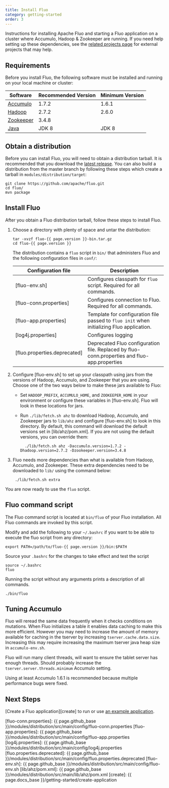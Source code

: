 ```yaml
---
title: Install Fluo
category: getting-started
order: 3
---
```


Instructions for installing Apache Fluo and starting a Fluo application on a cluster where
Accumulo, Hadoop & Zookeeper are running.  If you need help setting up these dependencies, see the
[related projects page][related] for external projects that may help.

## Requirements

Before you install Fluo, the following software must be installed and running on your local machine
or cluster:

| Software    | Recommended Version | Minimum Version |
|-------------|---------------------|-----------------|
| [Accumulo]  | 1.7.2               | 1.6.1           |
| [Hadoop]    | 2.7.2               | 2.6.0           |
| [Zookeeper] | 3.4.8               |                 |
| [Java]      | JDK 8               | JDK 8           |

## Obtain a distribution

Before you can install Fluo, you will need to obtain a distribution tarball. It is recommended that
you download the [latest release][release]. You can also build a distribution from the master
branch by following these steps which create a tarball in `modules/distribution/target`:

    git clone https://github.com/apache/fluo.git
    cd fluo/
    mvn package

## Install Fluo

After you obtain a Fluo distribution tarball, follow these steps to install Fluo.

1.  Choose a directory with plenty of space and untar the distribution:

        tar -xvzf fluo-{{ page.version }}-bin.tar.gz
        cd fluo-{{ page.version }}

    The distribution contains a `fluo` script in `bin/` that administers Fluo and the
    following configuration files in `conf/`:

    | Configuration file           | Description                                                                                  |
    |------------------------------|----------------------------------------------------------------------------------------------|
    | [fluo-env.sh]                | Configures classpath for `fluo` script. Required for all commands.                           |
    | [fluo-conn.properties]       | Configures connection to Fluo. Required for all commands.                                    |
    | [fluo-app.properties]        | Template for configuration file passed to `fluo init` when initializing Fluo application.    |
    | [log4j.properties]           | Configures logging                                                                           |
    | [fluo.properties.deprecated] | Deprecated Fluo configuration file. Replaced by fluo-conn.properties and fluo-app.properties |

2.  Configure [fluo-env.sh] to set up your classpath using jars from the versions of Hadoop, Accumulo, and
Zookeeper that you are using. Choose one of the two ways below to make these jars available to Fluo:

    * Set `HADOOP_PREFIX`, `ACCUMULO_HOME`, and `ZOOKEEPER_HOME` in your environment or configure
    these variables in [fluo-env.sh]. Fluo will look in these locations for jars.
    * Run `./lib/fetch.sh ahz` to download Hadoop, Accumulo, and Zookeeper jars to `lib/ahz` and
    configure [fluo-env.sh] to look in this directory. By default, this command will download the
    default versions set in [lib/ahz/pom.xml]. If you are not using the default versions, you can
    override them:

            ./lib/fetch.sh ahz -Daccumulo.version=1.7.2 -Dhadoop.version=2.7.2 -Dzookeeper.version=3.4.8

3. Fluo needs more dependencies than what is available from Hadoop, Accumulo, and Zookeeper. These
   extra dependencies need to be downloaded to `lib/` using the command below:

        ./lib/fetch.sh extra

You are now ready to use the `fluo` script.

## Fluo command script

The Fluo command script is located at `bin/fluo` of your Fluo installation. All Fluo commands are
invoked by this script.

Modify and add the following to your `~/.bashrc` if you want to be able to execute the fluo script
from any directory:

    export PATH=/path/to/fluo-{{ page.version }}/bin:$PATH

Source your `.bashrc` for the changes to take effect and test the script

    source ~/.bashrc
    fluo

Running the script without any arguments prints a description of all commands.

    ./bin/fluo

## Tuning Accumulo

Fluo will reread the same data frequently when it checks conditions on mutations. When Fluo
initializes a table it enables data caching to make this more efficient. However you may need to
increase the amount of memory available for caching in the tserver by increasing
`tserver.cache.data.size`. Increasing this may require increasing the maximum tserver java heap size
in `accumulo-env.sh`.

Fluo will run many client threads, will want to ensure the tablet server has enough threads. Should
probably increase the `tserver.server.threads.minimum` Accumulo setting.

Using at least Accumulo 1.6.1 is recommended because multiple performance bugs were fixed.

## Next Steps

[Create a Fluo application][create] to run or use [an example application][related].

[Accumulo]: https://accumulo.apache.org/
[Hadoop]: http://hadoop.apache.org/
[Zookeeper]: http://zookeeper.apache.org/
[Java]: http://openjdk.java.net/
[related]: /related-projects/
[release]: /download/
[fluo-conn.properties]: {{ page.github_base }}/modules/distribution/src/main/config/fluo-conn.properties
[fluo-app.properties]: {{ page.github_base }}/modules/distribution/src/main/config/fluo-app.properties
[log4j.properties]: {{ page.github_base }}/modules/distribution/src/main/config/log4j.properties
[fluo.properties.deprecated]: {{ page.github_base }}/modules/distribution/src/main/config/fluo.properties.deprecated
[fluo-env.sh]: {{ page.github_base }}/modules/distribution/src/main/config/fluo-env.sh
[lib/ahz/pom.xml]: {{ page.github_base }}/modules/distribution/src/main/lib/ahz/pom.xml
[create]: {{ page.docs_base }}/getting-started/create-application
